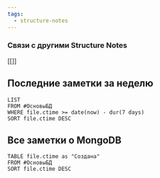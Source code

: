 ```yaml
---
tags:
  - structure-notes
---
```

### Связи с другими Structure Notes
[[]]
## Последние заметки за неделю
```dataview
LIST
FROM #ОсновыБД    
WHERE file.ctime >= date(now) - dur(7 days)
SORT file.ctime DESC
```
## Все заметки о MongoDB
```dataview
TABLE file.ctime as "Создана"
FROM #ОсновыБД  
SORT file.ctime DESC
```
